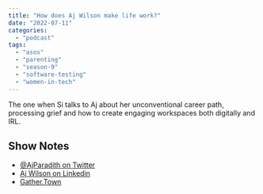 ```yaml
---
title: "How does Aj Wilson make life work?"
date: "2022-07-11"
categories: 
  - "podcast"
tags: 
  - "asos"
  - "parenting"
  - "season-9"
  - "software-testing"
  - "women-in-tech"
---
```


The one when Si talks to Aj about her unconventional career path, processing grief and how to create engaging workspaces both digitally and IRL.

## Show Notes

- [@AjParadith on Twitter](http://twitter.com/@AjParadith)
- [Aj Wilson on Linkedin](https://www.linkedin.com/in/aj-wilson-b00b1e80)
- [Gather.Town](http://Gather.Town)
